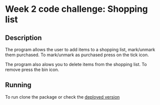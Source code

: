 # Week 2 code challenge: Shopping list
## Description
The program allows the user to add items to a shopping list, mark/unmark them purchased. To mark/unmark as purchased press on the tick icon. 

The program also alows you to delete items from the shopping list. To remove press the bin icon.

## Running
To run clone the package or check the <a href="https://denismnjima.github.io/week2_code_challenge/">deployed version<a> 
